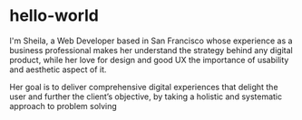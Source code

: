 # hello-world
I'm Sheila, a Web Developer based in San Francisco whose experience as a business professional makes her understand the strategy behind any digital product, while her love for design and good UX the importance of usability and aesthetic aspect of it.

Her goal is to deliver comprehensive digital experiences that delight the user and further the client’s objective, by taking a holistic and systematic approach to problem solving

